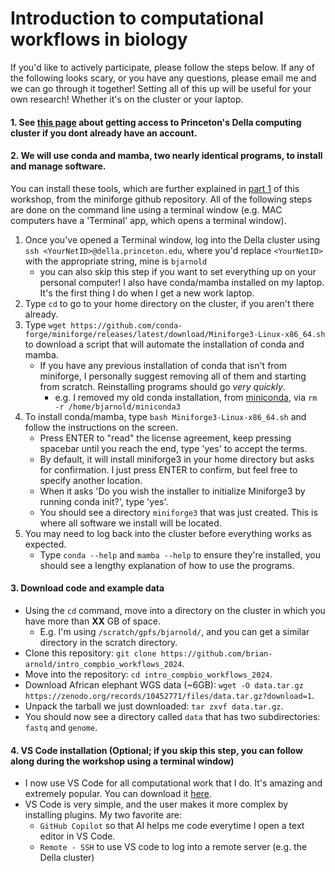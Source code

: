 # Introduction to computational workflows in biology

If you'd like to actively participate, please follow the steps below. If any of the following looks scary, or you have any questions, please email me and we can go through it together! Setting all of this up will be useful for your own research! Whether it's on the cluster or your laptop.

#### 1. See [this page](https://researchcomputing.princeton.edu/systems/della) about getting access to Princeton's Della computing cluster if you dont already have an account.

#### 2. **We will use conda and mamba, two nearly identical programs, to install and manage software**. 

You can install these tools, which are further explained in [part 1](/part1_basics/) of this workshop, from the miniforge github repository. All of the following steps are done on the command line using a terminal window (e.g. MAC computers have a 'Terminal' app, which opens a terminal window).

1. Once you've opened a Terminal window, log into the Della cluster using `ssh <YourNetID>@della.princeton.edu`, where you'd replace `<YourNetID>` with the appropriate string, mine is `bjarnold`
    - you can also skip this step if you want to set everything up on your personal computer! I also have conda/mamba installed on my laptop. It's the first thing I do when I get a new work laptop.
2. Type `cd` to go to your home directory on the cluster, if you aren't there already.
3. Type `wget https://github.com/conda-forge/miniforge/releases/latest/download/Miniforge3-Linux-x86_64.sh` to download a script that will automate the installation of conda and mamba.
    - If you have any previous installation of conda that isn't from miniforge, I personally suggest removing all of them and starting from scratch. Reinstalling programs should go *very quickly*.
        - e.g. I removed my old conda installation, from [miniconda](https://docs.conda.io/projects/miniconda/en/latest/), via `rm -r /home/bjarnold/miniconda3`
4. To install conda/mamba, type `bash Miniforge3-Linux-x86_64.sh` and follow the instructions on the screen.
    - Press ENTER to "read" the license agreement, keep pressing spacebar until you reach the end, type 'yes' to accept the terms.
    - By default, it will install miniforge3 in your home directory but asks for confirmation. I just press ENTER to confirm, but feel free to specify another location.
    - When it asks 'Do you wish the installer to initialize Miniforge3 by running conda init?', type 'yes'.
    - You should see a directory `miniforge3` that was just created. This is where all software we install will be located.
5. You may need to log back into the cluster before everything works as expected.
    - Type `conda --help` and `mamba --help` to ensure they're installed, you should see a lengthy explanation of how to use the programs.

#### 3. Download code and example data

- Using the `cd` command, move into a directory on the cluster in which you have more than **XX** GB of space.
    - E.g. I'm using `/scratch/gpfs/bjarnold/`, and you can get a similar directory in the scratch directory.
- Clone this repository: `git clone https://github.com/brian-arnold/intro_compbio_workflows_2024`.
- Move into the repository: `cd intro_compbio_workflows_2024`.
- Download African elephant WGS data (~6GB): `wget -O data.tar.gz https://zenodo.org/records/10452771/files/data.tar.gz?download=1`.
- Unpack the tarball we just downloaded: `tar zxvf data.tar.gz`.
- You should now see a directory called `data` that has two subdirectories: `fastq` and `genome`.

#### 4. VS Code installation (Optional; if you skip this step, you can follow along during the workshop using a terminal window) 

- I now use VS Code for all computational work that I do. It's amazing and extremely popular. You can download it [here](https://code.visualstudio.com/download).
- VS Code is very simple, and the user makes it more complex by installing plugins. My two favorite are:
    - `GitHub Copilot` so that AI helps me code everytime I open a text editor in VS Code.
    - `Remote - SSH` to use VS code to log into a remote server (e.g. the Della cluster)
    

